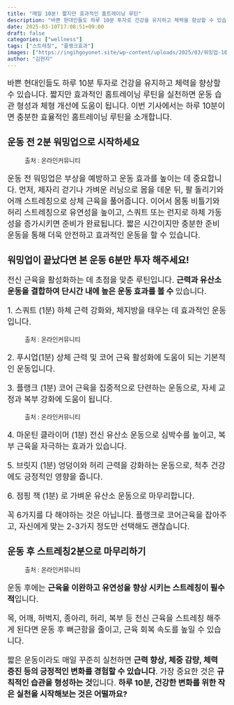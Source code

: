 ```yaml
---
title: "매일 10분! 짧지만 효과적인 홈트레이닝 루틴"
description: "바쁜 현대인들도 하루 10분 투자로 건강을 유지하고 체력을 향상할 수 있습니다. 짧지만 효과적인 홈트레이닝 루틴을 실천하면 운동 습관 형성과 체형 개선에 도움이 됩니다. 이번 기사에서는 하루 10분이면 충분한 효율적인 홈트레이닝 루틴을 소개합니다."
date: 2025-03-10T17:08:51+09:00
draft: false
categories: ["wellness"]
tags: ["스트레칭", "플랭크효과"]
images: ["https://ingihgoyonet.site/wp-content/uploads/2025/03/워밍업-1024x683.jpg", "https://ingihgoyonet.site/wp-content/uploads/2025/03/스쿼트-1024x683.jpg", "https://ingihgoyonet.site/wp-content/uploads/2025/03/플랭크-1024x678.jpg", "https://ingihgoyonet.site/wp-content/uploads/2025/03/스트레칭-1024x683.jpg"]
author: "김현지"
---
```


<p style="font-size:18px">바쁜 현대인들도 하루 10분 투자로 건강을 유지하고 체력을 향상할 수 있습니다. 짧지만 효과적인 홈트레이닝 루틴을 실천하면 운동 습관 형성과 체형 개선에 도움이 됩니다. 이번 기사에서는 하루 10분이면 충분한 효율적인 홈트레이닝 루틴을 소개합니다.</p> <h2 >운동 전 2분 워밍업으로 시작하세요</h2> <figure ><img src="https://ingihgoyonet.site/wp-content/uploads/2025/03/워밍업-1024x683.jpg" alt="" style="aspect-ratio:16/9;object-fit:cover"/><figcaption >출처 : 온라인커뮤니티</figcaption></figure> <p style="font-size:18px">운동 전 워밍업은 부상을 예방하고 운동 효과를 높이는 데 중요합니다. 먼저, 제자리 걷기나 가벼운 러닝으로 몸을 데운 뒤, 팔 돌리기와 어깨 스트레칭으로 상체 근육을 풀어줍니다. 이어서 몸통 비틀기와 허리 스트레칭으로 유연성을 높이고, 스쿼트 또는 런지로 하체 가동성을 증가시키면 준비가 완료됩니다. 짧은 시간이지만 충분한 준비 운동을 통해 더욱 안전하고 효과적인 운동을 할 수 있습니다.</p> <h2 >워밍업이 끝났다면 본 운동 6분만 투자 해주세요!</h2> <p style="font-size:18px">전신 근육을 활성화하는 데 초점을 맞춘 루틴입니다. <strong>근력과 유산소 운동을 결합하여 단시간 내에 높은 운동 효과를 볼 수 </strong>있습니다.<br></p> <p style="font-size:18px">1. 스쿼트 (1분) 하체 근력 강화와, 체지방을 태우는 데 효과적인 운동입니다.</p> <figure ><img src="https://ingihgoyonet.site/wp-content/uploads/2025/03/스쿼트-1024x683.jpg" alt="" style="aspect-ratio:16/9;object-fit:cover"/><figcaption >출처 : 온라인커뮤니티</figcaption></figure> <p style="font-size:18px">2. 푸시업(1분) 상체 근력 및 코어 근육 활성화에 도움이 되는 기본적인 운동입니다.</p> <p style="font-size:18px">3. 플랭크 (1분) 코어 근육을 집중적으로 단련하는 운동으로, 자세 교정과 복부 강화에 도움이 됩니다.</p> <figure ><img src="https://ingihgoyonet.site/wp-content/uploads/2025/03/플랭크-1024x678.jpg" alt="" style="aspect-ratio:16/9;object-fit:cover"/><figcaption >출처 : 온라인커뮤니티</figcaption></figure> <p style="font-size:18px">4. 마운틴 클라이머 (1분) 전신 유산소 운동으로 심박수를 높이고, 복부 근육을 자극하는 효과가 있습니다.</p> <p style="font-size:18px">5. 브릿지 (1분) 엉덩이와 허리 근력을 강화하는 운동으로, 척추 건강에도 긍정적인 영향을 줍니다.</p> <p style="font-size:18px">6. 점핑 잭 (1분) 로 가벼운 유산소 운동으로 마무리합니다.</p> <p style="font-size:18px">꼭 6가지를 다 해야하는 것은 아닙니다. 플랭크로 코어근육을 잡아주고, 자신에게 맞는 2-3가지 정도만 선택해도 괜찮습니다.</p> <h2 >운동 후 스트레칭2분으로 마무리하기</h2> <figure ><img src="https://ingihgoyonet.site/wp-content/uploads/2025/03/스트레칭-1024x683.jpg" alt="" style="aspect-ratio:16/9;object-fit:cover"/><figcaption >출처 : 온라인커뮤니티</figcaption></figure> <p style="font-size:18px">운동 후에는 <strong>근육을 이완하고 유연성을 향상 시키는 스트레칭이 필수적</strong>입니다.</p> <p style="font-size:18px">목, 어깨, 허벅지, 종아리, 허리, 복부 등 전신 근육을 스트레칭 해주게 된다면 운동 후 뻐근함을 줄이고, 근육 회복 속도를 높일 수 있습니다.</p> <p style="font-size:18px">짧은 운동이라도 매일 꾸준히 실천하면 <strong>근력 향상, 체중 감량, 체력 증진 등의 긍정적인 변화를 경험할 수 있습니다</strong>. 가장 중요한 것은 <strong>규칙적인 습관을 형성하는 것</strong>입니다. <strong>하루 10분, 건강한 변화를 위한 작은 실천을 시작해보는 것은 어떨까요?</strong></p> <p style="font-size:18px"></p>